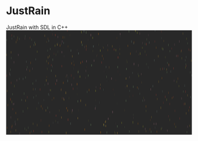 # JustRain
JustRain with SDL in C++
![image](https://github.com/WasixXD/JustRain/blob/main/justrain.png)
